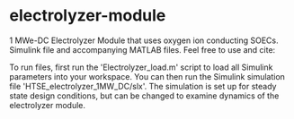 # electrolyzer-module
1 MWe-DC Electrolyzer Module that uses oxygen ion conducting SOECs. Simulink file and accompanying MATLAB files. Feel free to use and cite:

To run files, first run the 'Electrolyzer_load.m' script to load all Simulink parameters into your workspace. You can then run the Simulink simulation file 'HTSE_electrolyzer_1MW_DC/slx'. The simulation is set up for steady state design conditions, but can be changed to examine dynamics of the electrolyzer module.
